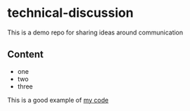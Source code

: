 # technical-discussion
This is a demo repo for sharing ideas around communication

## Content

* one
* two
* three

This is a good example of [my code](https://gist.github.com/ErickIGR/3c28c46cc46178d58e9caa43f3d7104b.js)
